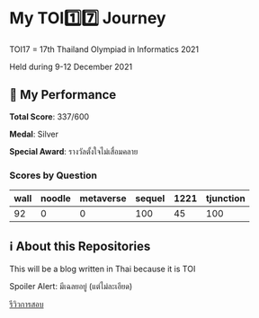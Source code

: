 # My TOI1️⃣7️⃣ Journey

TOI17 = 17th Thailand Olympiad in Informatics 2021

Held during 9-12 December 2021

## 💪 My Performance

**Total Score**: 337/600

**Medal**: Silver

**Special Award**: รางวัลตั้งใจไม่เสื่อมคลาย

### Scores by Question

| wall | noodle | metaverse | sequel | 1221 | tjunction |
| ---- | ------ | --------- | ------ | ---- | --------- |
| 92   | 0      | 0         | 100    | 45   | 100       |

## ℹ️ About this Repositories

This will be a blog written in Thai because it is TOI

Spoiler Alert: มีเฉลยอยู่ (แต่ไม่ละเอียด)

[รีวิวการสอบ](./review.md)

